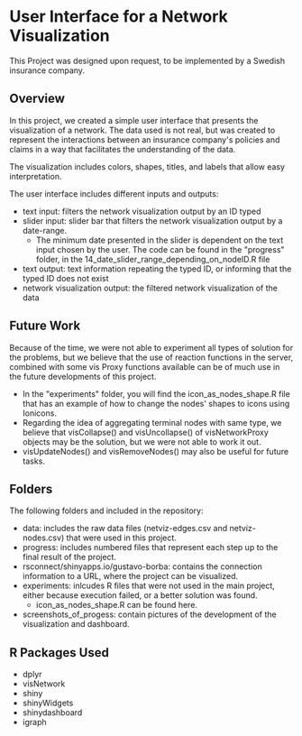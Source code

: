 # User Interface for a Network Visualization 

This Project was designed upon request, to be implemented by a Swedish insurance company. 

## Overview

In this project, we created a simple user interface that presents the visualization of a network. The data used is not real, but was created to represent the interactions between an insurance company's policies and claims in a way that facilitates the understanding of the data. 

The visualization includes colors, shapes, titles, and labels that allow easy interpretation. 

The user interface includes different inputs and outputs:
* text input: filters the network visualization output by an ID typed
* slider input: slider bar that filters the network visualization output by a date-range. 
  * The minimum date presented in the slider is dependent on the text input chosen by the user. The code can be found in the "progress" folder, in the 14_date_slider_range_depending_on_nodeID.R file
* text output: text information repeating the typed ID, or informing that the typed ID does not exist 
* network visualization output: the filtered network visualization of the data

## Future Work
Because of the time, we were not able to experiment all types of solution for the problems, but we believe that the use of reaction functions in the server, combined with some vis Proxy functions available can be of much use in the future developments of this project. 
* In the "experiments" folder, you will find the icon_as_nodes_shape.R file that has an example of how to change the nodes' shapes to icons using Ionicons.
* Regarding the idea of aggregating terminal nodes with same type, we believe that visCollapse() and visUncollapse() of visNetworkProxy objects may be the solution, but we were not able to work it out. 
* visUpdateNodes() and visRemoveNodes() may also be useful for future tasks. 

## Folders
The following folders and included in the repository:
* data: includes the raw data files (netviz-edges.csv and netviz-nodes.csv) that were used in this project.
* progress: includes numbered files that represent each step up to the final result of the project. 
* rsconnect/shinyapps.io/gustavo-borba: contains the connection information to a URL, where the project can be visualized. 
* experiments: inlcudes R files that were not used in the main project, either because execution failed, or a better solution was found. 
  * icon_as_nodes_shape.R can be found here.
* screenshots_of_progess: contain pictures of the development of the visualization and dashboard.

## R Packages Used
* dplyr
* visNetwork
* shiny
* shinyWidgets
* shinydashboard
* igraph

